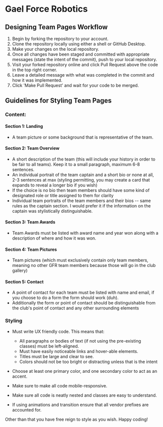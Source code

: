 # Gael Force Robotics
## Designing Team Pages Workflow
1. Begin by forking the repository to your account.
2. Clone the repository locally using either a shell or GitHub Desktop.
3. Make your changes on the local repository.
4. Once all changes have been staged and committed with appropriate messages (state the intent of the commit), push to your local repository.
5. Visit your forked repository online and click Pull Request above the code in the top right corner.
6. Leave a detailed message with what was completed in the commit and how it was implemented.
7. Click 'Make Pull Request' and wait for your code to be merged.

## Guidelines for Styling Team Pages
### Content:
#### Section 1: Landing
* A team picture or some background that is representative of the team.

#### Section 2: Team Overview
* A short description of the team (this will include your history in order to be fair to all teams). Keep it to a small paragraph, maximum 6-8 sentences.
* An individual portrait of the team captain and a short bio or none at all, 2-3 sentences at max (styling permitting, you may create a card that expands to reveal a longer bio if you wish)
* If the choice is no bio then team members should have some kind of designated role or title assigned to them for clarity
* Individual team portraits of the team members and their bios -- same rules as the captain section. I would prefer it if the information on the captain was stylistically distinguishable.

#### Section 3: Team Awards
* Team Awards must be listed with award name and year won along with a description of where and how it was won.

#### Section 4: Team Pictures
* Team pictures (which must exclusively contain only team members, meaning no other GFR team members because those will go in the club gallery)

#### Section 5: Contact
* A point of contact for each team must be listed with name and email, if you choose to do a form the form should work (duh).
* Additionally the form or point of contact should be distinguishable from the club's point of contact and any other surrounding elements

### Styling
* Must write UX friendly code. This means that:
    * All paragraphs or bodies of text (if not using the pre-existing classes) must be left-aligned.
    * Must have easily noticeable links and hover-able elements.
    * Titles must be large and clear to see.
    * Colors should not be too bright or distracting unless that is the intent

* Choose at least one primary color, and one secondary color to act as an accent.
* Make sure to make all code mobile-responsive.
* Make sure all code is neatly nested and classes are easy to understand.
* If using animations and transition ensure that all vendor prefixes are accounted for.

Other than that you have free reign to style as you wish. Happy coding!
